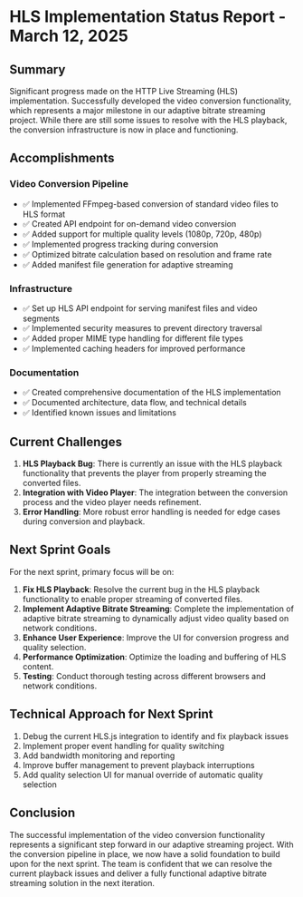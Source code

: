 # HLS Implementation Status Report - March 12, 2025

## Summary

Significant progress made on the HTTP Live Streaming (HLS) implementation. Successfully developed the video conversion functionality, which represents a major milestone in our adaptive bitrate streaming project. While there are still some issues to resolve with the HLS playback, the conversion infrastructure is now in place and functioning.

## Accomplishments

### Video Conversion Pipeline
- ✅ Implemented FFmpeg-based conversion of standard video files to HLS format
- ✅ Created API endpoint for on-demand video conversion
- ✅ Added support for multiple quality levels (1080p, 720p, 480p)
- ✅ Implemented progress tracking during conversion
- ✅ Optimized bitrate calculation based on resolution and frame rate
- ✅ Added manifest file generation for adaptive streaming

### Infrastructure
- ✅ Set up HLS API endpoint for serving manifest files and video segments
- ✅ Implemented security measures to prevent directory traversal
- ✅ Added proper MIME type handling for different file types
- ✅ Implemented caching headers for improved performance

### Documentation
- ✅ Created comprehensive documentation of the HLS implementation
- ✅ Documented architecture, data flow, and technical details
- ✅ Identified known issues and limitations

## Current Challenges

1. **HLS Playback Bug**: There is currently an issue with the HLS playback functionality that prevents the player from properly streaming the converted files.
2. **Integration with Video Player**: The integration between the conversion process and the video player needs refinement.
3. **Error Handling**: More robust error handling is needed for edge cases during conversion and playback.

## Next Sprint Goals

For the next sprint, primary focus will be on:

1. **Fix HLS Playback**: Resolve the current bug in the HLS playback functionality to enable proper streaming of converted files.
2. **Implement Adaptive Bitrate Streaming**: Complete the implementation of adaptive bitrate streaming to dynamically adjust video quality based on network conditions.
3. **Enhance User Experience**: Improve the UI for conversion progress and quality selection.
4. **Performance Optimization**: Optimize the loading and buffering of HLS content.
5. **Testing**: Conduct thorough testing across different browsers and network conditions.

## Technical Approach for Next Sprint

1. Debug the current HLS.js integration to identify and fix playback issues
2. Implement proper event handling for quality switching
3. Add bandwidth monitoring and reporting
4. Improve buffer management to prevent playback interruptions
5. Add quality selection UI for manual override of automatic quality selection

## Conclusion

The successful implementation of the video conversion functionality represents a significant step forward in our adaptive streaming project. With the conversion pipeline in place, we now have a solid foundation to build upon for the next sprint. The team is confident that we can resolve the current playback issues and deliver a fully functional adaptive bitrate streaming solution in the next iteration. 
